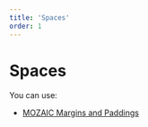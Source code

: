 ```yaml
---
title: 'Spaces'
order: 1
---
```


# Spaces

You can use:

* [MOZAIC Margins and Paddings](http://mozaic.adeo.cloud/Foundations/Layout/MarginAndPaddings/)


